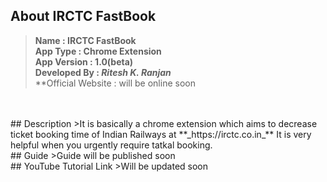 ## About IRCTC FastBook
>**Name : IRCTC FastBook** <br/>
>**App Type : Chrome Extension** <br/>
>**App Version : 1.0(beta)** <br/>
>**Developed By : _Ritesh K. Ranjan_** <br/>
>**Official Website : will be online soon <br/>
<br/>
<br/>
## Description
>It is basically a chrome extension which aims to decrease ticket booking time of Indian Railways at **_https://irctc.co.in_** It is very helpful when you urgently require tatkal booking.<br/>
## Guide
>Guide will be published soon</br/>
## YouTube Tutorial Link
>Will be updated soon
